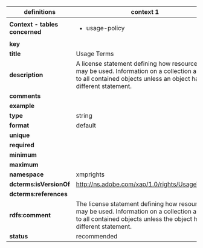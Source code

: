 

| definitions | context 1 |
|-|-|
| **Context - tables concerned** | <ul><li>usage-policy</li></ul> |
| **key** |  |
| **title** | Usage Terms |
| **description** | A license statement defining how resources may be used. Information on a collection applies to all contained objects unless an object has a different statement. |
| **comments** |  |
| **example** |  |
| **type** | string |
| **format** | default |
| **unique** |  |
| **required** |  |
| **minimum** |  |
| **maximum** |  |
| **namespace** | xmprights |
| **dcterms:isVersionOf** | http://ns.adobe.com/xap/1.0/rights/UsageTerms |
| **dcterms:references** |  |
| **rdfs:comment** | The license statement defining how resources may be used. Information on a collection applies to all contained objects unless the object has a different statement. |
| **status** | recommended |
